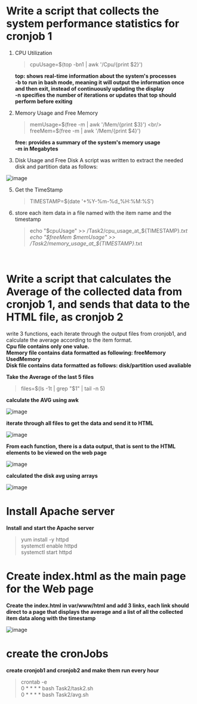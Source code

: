 # Write a script that collects the system performance statistics for cronjob 1
     
   1. CPU Utilization
      
      > cpuUsage=$(top -bn1 | awk '/Cpu/{print $2}')

      **top: shows real-time information about the system's processes** <br/>
      **-b to run in bash mode, meaning it will output the information once and then exit, instead of continuously updating the display** <br/>
      **-n  specifies the number of iterations or updates that top should perform before exiting** <br/>

 2. Memory Usage and Free Memory
     
    > memUsage=$(free -m  | awk '/Mem/{print $3}') <br/>
    > freeMem=$(free -m   | awk '/Mem/{print $4}')

     **free: provides a summary of the system's memory usage** <br/>
     **-m in Megabytes** <br/>
 
  3. Disk  Usage and Free Disk
     A script was written to extract the needed disk and partition data as follows:

![image](https://github.com/user-attachments/assets/91d71a63-85af-4a2d-b1a4-05d3f5c08f3b)


  5. Get the TimeStamp
     
     >  TIMESTAMP=$(date '+%Y-%m-%d_%H:%M:%S')   

  6. store each item data in a file named with the item name and the timestamp
     
     > echo "$cpuUsage" >> /Task2/cpu_usage_at_${TIMESTAMP}_.txt  <br/>
     > echo "$freeMem $memUsage" >> /Task2/memory_usage_at_${TIMESTAMP}_.txt

     <br/>
     
# Write a script that calculates the Average of the collected data from cronjob 1, and sends that data to the HTML file, as cronjob 2

 write 3 functions, each iterate through the output files from cronjob1, and calculate the average according to the item format. <br/>
 __Cpu file contains only one value. <br/>__
 __Memory file contains data formatted as following: freeMemory UsedMemory <br/>__
 __Disk file contains data formatted as follows: disk/partition used avaliable <br/>__

 **Take the Average of the last 5 files** 
   > files=$(ls -1t | grep "$1" | tail -n 5)

**calculate the AVG using awk**

 ![image](https://github.com/user-attachments/assets/aa542ef8-31ea-4337-a0aa-96ac79f98294)
 

**iterate through all files to get the data and send it to HTML** 

 ![image](https://github.com/user-attachments/assets/a01dc1fd-0805-4fcb-a126-9bca2531eef6)


 **From each function, there is a data output, that is sent to the HTML elements to be viewed on the web page**
 
 ![image](https://github.com/user-attachments/assets/ea5b2d8f-1bc9-4258-afb9-06283e106646)


**calculated the disk avg using arrays**

  ![image](https://github.com/user-attachments/assets/841c9908-993c-4f3c-9d2d-864da8e9aa70)

 
# Install Apache server
  **Install and start the Apache server** <br/>
  > yum install -y httpd <br/>
  > systemctl enable httpd <br/>
  > systemctl start httpd  <br/>  

# Create index.html as the main page for the Web page

  **Create the index.html in var/www/html and add 3 links, each link should direct to a page that displays the average and a list of all the collected item data along with the timestamp** <br/>

  ![image](https://github.com/user-attachments/assets/bea7b81a-e36b-4163-a021-a3698752a172)


# create the cronJobs

**create cronjob1 and cronjob2 and make them run every hour** <br/>
  > crontab -e <br/>
  > 0 * * * * bash Task2/task2.sh <br/>
  > 0 * * * * bash Task2/avg.sh 




      
       
      
